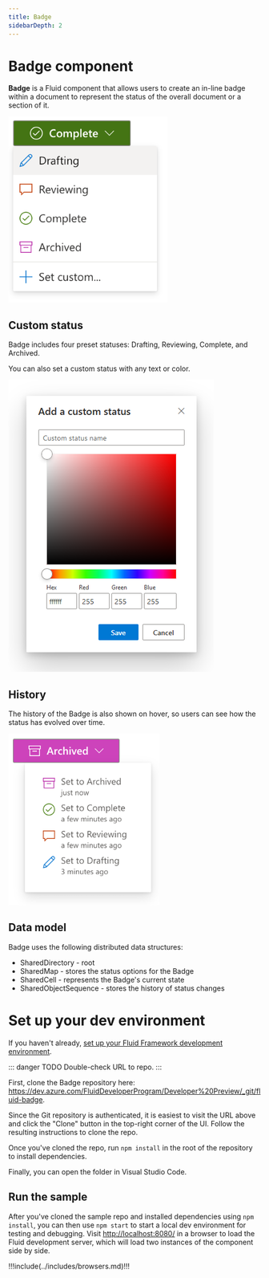 ```yaml
---
title: Badge
sidebarDepth: 2
---
```


# Badge component

**Badge** is a Fluid component that allows users to create an in-line badge within a document to represent the status
of the overall document or a section of it.

![Badge UI](./badge.png)

## Custom status

Badge includes four preset statuses: Drafting, Reviewing, Complete, and Archived.

You can also set a custom status with any text or color.

![Color picker and custom status UI](./badge-color-picker.png)

## History

The history of the Badge is also shown on hover, so users can see how the status has evolved over time.

![Status history UI](./badge-history.png)

## Data model

Badge uses the following distributed data structures:

- SharedDirectory - root
- SharedMap - stores the status options for the Badge
- SharedCell - represents the Badge's current state
- SharedObjectSequence - stores the history of status changes

# Set up your dev environment

If you haven't already, [set up your Fluid Framework development
environment](../guide/README.md#set-up-your-development-environment).

::: danger TODO
Double-check URL to repo.
:::

First, clone the Badge repository here:
   <https://dev.azure.com/FluidDeveloperProgram/Developer%20Preview/_git/fluid-badge>.

Since the Git repository is authenticated, it is easiest to visit the URL above and click the "Clone" button in the
top-right corner of the UI. Follow the resulting instructions to clone the repo.

Once you've cloned the repo, run `npm install` in the root of the repository to install dependencies.

Finally, you can open the folder in Visual Studio Code.

## Run the sample

After you've cloned the sample repo and installed dependencies using `npm install`, you can then use `npm start` to start
a local dev environment for testing and debugging. Visit <http://localhost:8080/> in a browser to load the Fluid
development server, which will load two instances of the component side by side.

!!!include(../includes/browsers.md)!!!
